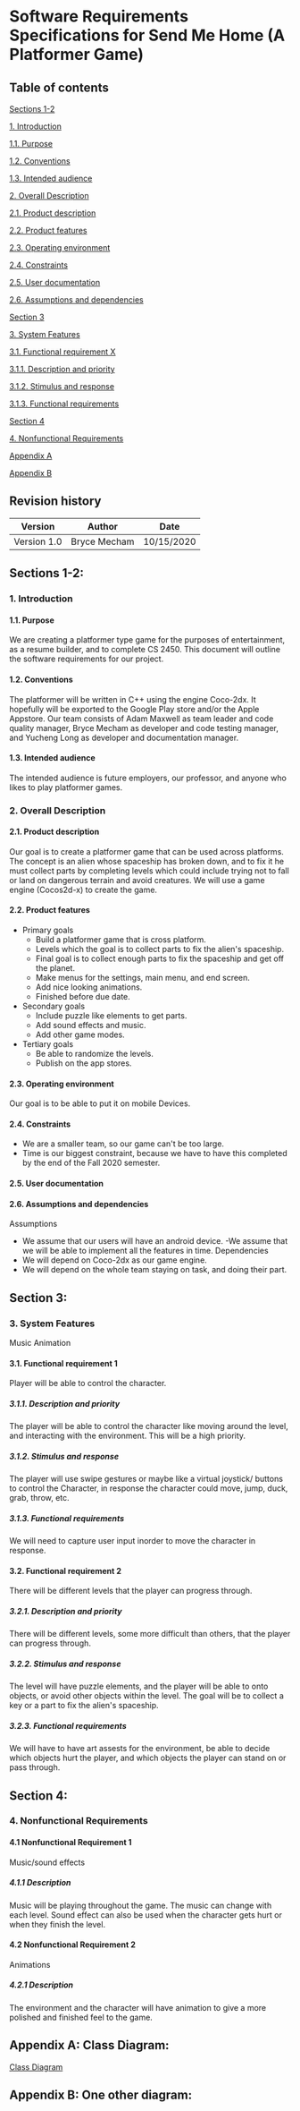 # Software Requirements Specifications for Send Me Home (A Platformer Game) 

## Table of contents
[Sections 1-2](https://github.com/maxwell7774/SoftwareEngineeringGroupProject/blob/master/Requirements%20Documentation.md#sections-1-2)

[1. Introduction](https://github.com/maxwell7774/SoftwareEngineeringGroupProject/blob/master/Requirements%20Documentation.md#1-introduction)

[1.1. Purpose](https://github.com/maxwell7774/SoftwareEngineeringGroupProject/blob/master/Requirements%20Documentation.md#11-purpose)

[1.2. Conventions](https://github.com/maxwell7774/SoftwareEngineeringGroupProject/blob/master/Requirements%20Documentation.md#12-conventions)

[1.3. Intended audience](https://github.com/maxwell7774/SoftwareEngineeringGroupProject/blob/master/Requirements%20Documentation.md#13-intended-audience)

[2. Overall Description](https://github.com/maxwell7774/SoftwareEngineeringGroupProject/blob/master/Requirements%20Documentation.md#2-overall-description)

[2.1. Product description](https://github.com/maxwell7774/SoftwareEngineeringGroupProject/blob/master/Requirements%20Documentation.md#21-product-description)

[2.2. Product features](https://github.com/maxwell7774/SoftwareEngineeringGroupProject/blob/master/Requirements%20Documentation.md#22-product-features)

[2.3. Operating environment](https://github.com/maxwell7774/SoftwareEngineeringGroupProject/blob/master/Requirements%20Documentation.md#23-operating-environment)

[2.4. Constraints](https://github.com/maxwell7774/SoftwareEngineeringGroupProject/blob/master/Requirements%20Documentation.md#24-constraints)

[2.5. User documentation](https://github.com/maxwell7774/SoftwareEngineeringGroupProject/blob/master/Requirements%20Documentation.md#25-user-documentation)

[2.6. Assumptions and dependencies](https://github.com/maxwell7774/SoftwareEngineeringGroupProject/blob/master/Requirements%20Documentation.md#26-assumptions-and-dependencies)

[Section 3](https://github.com/maxwell7774/SoftwareEngineeringGroupProject/blob/master/Requirements%20Documentation.md#section-3)

[3. System Features](https://github.com/maxwell7774/SoftwareEngineeringGroupProject/blob/master/Requirements%20Documentation.md#3-system-features)

[3.1. Functional requirement X](https://github.com/maxwell7774/SoftwareEngineeringGroupProject/blob/master/Requirements%20Documentation.md#31-functional-requirement-x)

[3.1.1. Description and priority](https://github.com/maxwell7774/SoftwareEngineeringGroupProject/blob/master/Requirements%20Documentation.md#311-description-and-priority)

[3.1.2. Stimulus and response](https://github.com/maxwell7774/SoftwareEngineeringGroupProject/blob/master/Requirements%20Documentation.md#312-stimulus-and-response)

[3.1.3. Functional requirements](https://github.com/maxwell7774/SoftwareEngineeringGroupProject/blob/master/Requirements%20Documentation.md#313-functional-requirements)

[Section 4](https://github.com/maxwell7774/SoftwareEngineeringGroupProject/blob/master/Requirements%20Documentation.md#section-4)

[4. Nonfunctional Requirements](https://github.com/maxwell7774/SoftwareEngineeringGroupProject/blob/master/Requirements%20Documentation.md#4-nonfunctional-requirements)

[Appendix A](https://github.com/maxwell7774/SoftwareEngineeringGroupProject/blob/master/Requirements%20Documentation.md#appendix-a-class-diagram)

[Appendix B](https://github.com/maxwell7774/SoftwareEngineeringGroupProject/blob/master/Requirements%20Documentation.md#appendix-b-one-other-diagram)

## Revision history
Version | Author | Date
--------|--------|-----
Version 1.0 | Bryce Mecham | 10/15/2020

## Sections 1-2:

### 1. Introduction

#### 1.1. Purpose
We are creating a platformer type game for the purposes of entertainment, as a resume builder, and to complete CS 2450. This document will outline the software requirements for our project. 
#### 1.2. Conventions
The platformer will be written in C++ using the engine Coco-2dx. It hopefully will be exported to the Google Play store and/or the Apple Appstore. Our team consists of Adam Maxwell as team leader and code quality manager, Bryce Mecham as developer and code testing manager, and Yucheng Long as developer and documentation manager.
#### 1.3. Intended audience
The intended audience is future employers, our professor, and anyone who likes to play platformer games.
### 2. Overall Description

#### 2.1. Product description
Our goal is to create a platformer game that can be used across platforms. The concept is an alien whose spaceship has broken down, and to fix it he must collect parts by completing levels which could include trying not to fall or land on dangerous terrain and avoid creatures. We will use a game engine (Cocos2d-x) to create the game.
#### 2.2. Product features
- Primary goals
  - Build a platformer game that is cross platform.
  - Levels which the goal is to collect parts to fix the alien's spaceship.
  - Final goal is to collect enough parts to fix the spaceship and get off the planet.
  - Make menus for the settings, main menu, and end screen.
  - Add nice looking animations.
  - Finished before due date.
- Secondary goals
  - Include puzzle like elements to get parts.
  - Add sound effects and music.
  - Add other game modes.
- Tertiary goals
  - Be able to randomize the levels.
  - Publish on the app stores.
#### 2.3. Operating environment
Our goal is to be able to put it on mobile Devices.
#### 2.4. Constraints
- We are a smaller team, so our game can't be too large. 
- Time is our biggest constraint, because we have to have this completed by the end of the Fall 2020 semester.
#### 2.5. User documentation

#### 2.6. Assumptions and dependencies
Assumptions
- We assume that our users will have an android device.
-We assume that we will be able to implement all the features in time.
Dependencies
- We will depend on Coco-2dx as our game engine.
- We will depend on the whole team staying on task, and doing their part.
## Section 3:

### 3. System Features

Music
Animation

#### 3.1. Functional requirement 1
Player will be able to control the character.
##### 3.1.1. Description and priority
The player will be able to control the character like moving around the level, and interacting with the environment. This will be a high priority.
##### 3.1.2. Stimulus and response
The player will use swipe gestures or maybe like a virtual joystick/ buttons to control the Character, in response the character could move, jump, duck, grab, throw, etc.
##### 3.1.3. Functional requirements
We will need to capture user input inorder to move the character in response.

#### 3.2. Functional requirement 2
There will be different levels that the player can progress through.
##### 3.2.1. Description and priority
There will be different levels, some more difficult than others, that the player can progress through.
##### 3.2.2. Stimulus and response
The level will have puzzle elements, and the player will be able to onto objects, or avoid other objects within the level. The goal will be to collect a key or a part to fix the alien's spaceship.
##### 3.2.3. Functional requirements
We will have to have art assests for the environment, be able to decide which objects hurt the player, and which objects the player can stand on or pass through.

## Section 4:
### 4. Nonfunctional Requirements
#### 4.1  Nonfunctional Requirement 1
Music/sound effects
##### 4.1.1 Description
Music will be playing throughout the game. The music can change with each level. Sound effect can also be used when the character gets hurt or when they finish the level.

#### 4.2  Nonfunctional Requirement 2
Animations
##### 4.2.1 Description
The environment and the character will have animation to give a more polished and finished feel to the game.

## Appendix A: Class Diagram:
[Class Diagram](https://github.com/maxwell7774/SoftwareEngineeringGroupProject/blob/master/Class_Diagram.png)
## Appendix B: One other diagram:
